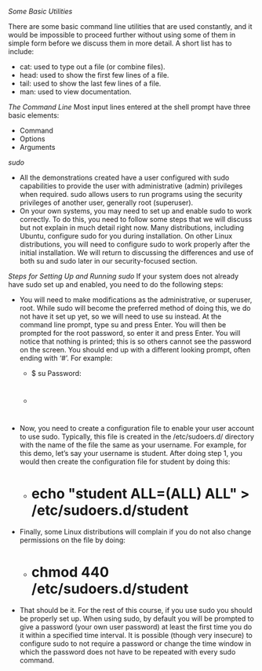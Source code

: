 *Some Basic Utilities*

There are some basic command line utilities that are used constantly, and it would be impossible to proceed further without using some of them in simple form before we discuss them in more detail. 
A short list has to include:
 - cat: used to type out a file (or combine files).
 - head: used to show the first few lines of a file.
 - tail: used to show the last few lines of a file.
 - man: used to view documentation.

*The Command Line*
Most input lines entered at the shell prompt have three basic elements:
 - Command
 - Options
 - Arguments

*sudo*
 - All the demonstrations created have a user configured with sudo capabilities to provide the user with administrative (admin) privileges when required. 
   sudo allows users to run programs using the security privileges of another user, generally root (superuser).
 - On your own systems, you may need to set up and enable sudo to work correctly. To do this, you need to follow some steps that we will discuss but not explain in much detail right now.
Many distributions, including Ubuntu, configure sudo for you during installation. On other Linux distributions, you will need to configure sudo to work properly after the initial installation.
We will return to discussing the differences and use of both su and sudo later in our security-focused section.

*Steps for Setting Up and Running sudo*
If your system does not already have sudo set up and enabled, you need to do the following steps:
 - You will need to make modifications as the administrative, or superuser, root. While sudo will become the preferred method of doing this,
   we do not have it set up yet, so we will need to use su instead. At the command line prompt, type su and press Enter.
   You will then be prompted for the root password, so enter it and press Enter. You will notice that nothing is printed; this is so others cannot see the password on the screen.
   You should end up with a different looking prompt, often ending with ‘#’. For example:
    - $ su Password:
    - #
 - Now, you need to create a configuration file to enable your user account to use sudo.
   Typically, this file is created in the /etc/sudoers.d/ directory with the name of the file the same as your username.
   For example, for this demo, let’s say your username is student.
   After doing step 1, you would then create the configuration file for student by doing this:
    - # echo "student ALL=(ALL) ALL" > /etc/sudoers.d/student
      
 - Finally, some Linux distributions will complain if you do not also change permissions on the file by doing:
    - # chmod 440 /etc/sudoers.d/student
      
 - That should be it. For the rest of this course, if you use sudo you should be properly set up.
   When using sudo, by default you will be prompted to give a password (your own user password) at least the first time you do it within a specified time interval.
  It is possible (though very insecure) to configure sudo to not require a password or change the time window in which the password does not have to be repeated with every sudo command.
